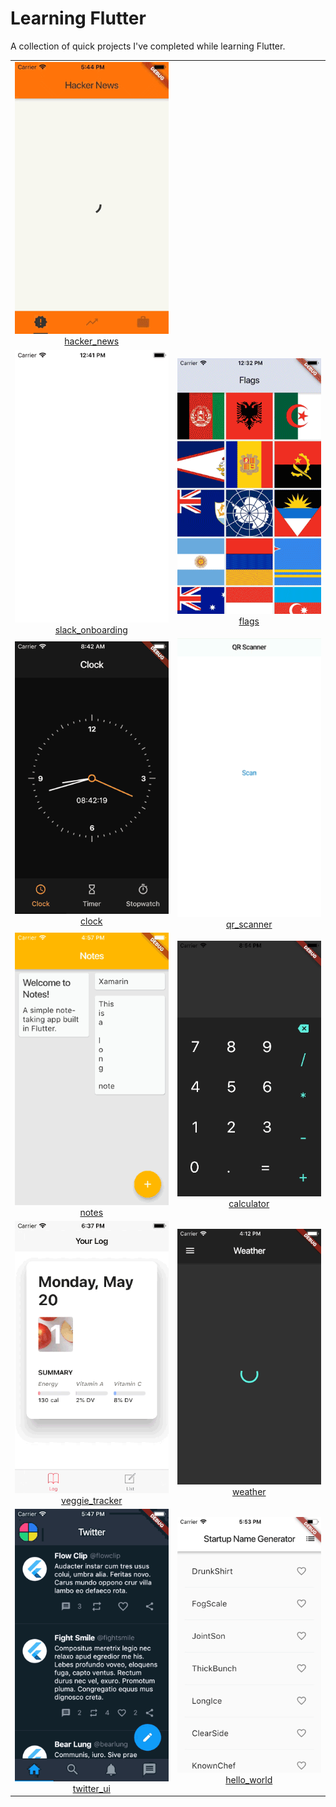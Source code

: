 # Learning Flutter

A collection of quick projects I've completed while learning Flutter.

<table>
    <tr>
        <td align=center><a href="hacker_news"><img src="hacker_news/_screenshots/01.gif" /></br>hacker_news</a></td>
    </tr>
    <tr>
        <td align=center><a href="slack_onboarding"><img src="slack_onboarding/_screenshots/01.gif" /></br>slack_onboarding</a></td>
        <td align=center><a href="flags"><img src="flags/screenshots/01.gif" /></br>flags</a></td>
    </tr>
    <tr>
        <td align=center><a href="clock"><img src="clock/screenshots/01.gif" /></br>clock</a></td>
        <td align=center><a href="qr_scanner"><img src="qr_scanner/screenshots/01.gif" /></br>qr_scanner</a></td>
    </tr>
    <tr>
        <td align=center><a href="notes"><img src="notes/screenshots/01.gif" /></br>notes</a></td>
        <td align=center><a href="calculator"><img src="calculator/screenshots/01.gif" /></br>calculator</a></td>
    </tr>
    <tr>
        <td align=center><a href="veggie_tracker"><img src="veggie_tracker/screenshots/01.gif" /></br>veggie_tracker</a></td>
        <td align=center><a href="weather"><img src="weather/screenshots/01.gif" /></br>weather</a></td>
    </tr>
    <tr>
        <td align=center><a href="twitter_ui"><img src="twitter_ui/screenshots/01.gif" /></br>twitter_ui</a></td>
        <td align=center><a href="hello_world"><img src="hello_world/screenshots/01.gif" /></br>hello_world</a></td>
    </tr>
</table>